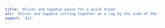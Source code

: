 ```yaml
---
title: 'Oliver and Sapphie pause for a quick break'
alt: 'Oliver and Sapphie sitting together on a log by the side of the trail'
aspect: '3x2'
---
```

